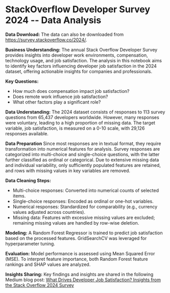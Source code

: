 # StackOverflow Developer Survey 2024 -- Data Analysis

**Data Download:**
The data can also be downloaded from <https://survey.stackoverflow.co/2024/>.

**Business Understanding:**
The annual Stack Overflow Developer Survey provides insights into developer work environments, compensation, technology usage, and job satisfaction. The analysis in this notebook aims to identify key factors influencing developer job satisfaction in the 2024 dataset, offering actionable insights for companies and professionals.

**Key Questions:**
* How much does compensation impact job satisfaction?
* Does remote work influence job satisfaction?
* What other factors play a significant role?

**Data Understanding:**
The 2024 dataset consists of responses to 113 survey questions from 65,437 developers worldwide. However, many responses were voluntary, leading to a high proportion of missing data. The target variable, job satisfaction, is measured on a 0-10 scale, with 29,126 responses available.

**Data Preparation**
Since most responses are in textual format, they require transformation into numerical features for analysis. Survey responses are categorized into multi-choice and single-choice questions, with the latter further classified as ordinal or categorical. Due to extensive missing data and individual variability, only sufficiently populated features are retained, and rows with missing values in key variables are removed.

**Data Cleaning Steps:**
* Multi-choice responses: Converted into numerical counts of selected items.
* Single-choice responses: Encoded as ordinal or one-hot variables.
* Numerical responses: Standardized for comparability (e.g., currency values adjusted across countries).
* Missing data: Features with excessive missing values are excluded; remaining missing values are handled by row-wise deletion.

**Modeling:**
A Random Forest Regressor is trained to predict job satisfaction based on the processed features. GridSearchCV was leveraged for hyperparameter tuning.

**Evaluation:**
Model performance is assessed using Mean Squared Error (MSE). To interpret feature importance, both Random Forest feature rankings and SHAP values are analyzed.

**Insights Sharing:**
Key findings and insights are shared in the following Medium blog post: [What Drives Developer Job Satisfaction? Insights from the Stack Overflow 2024 Survey](https://medium.com/@jana.backhus/what-drives-developer-job-satisfaction-insights-from-the-stack-overflow-2024-survey-5d8ddaa34e7e)
